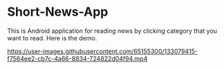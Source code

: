 # Short-News-App
This is Android application for reading news by clicking category that you want to read.
Here is the demo.



https://user-images.githubusercontent.com/65155300/133079415-f7564ee2-cb7c-4a66-8834-724822d04f94.mp4


